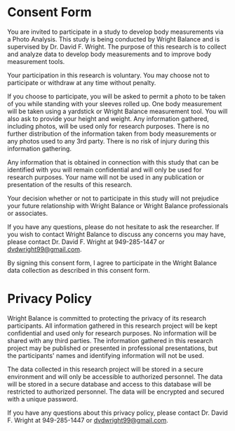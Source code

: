 # Consent Form

You are invited to participate in a study to develop body measurements via a Photo Analysis. This study is being conducted by Wright Balance and is supervised by Dr. David F. Wright. The purpose of this research is to collect and analyze data to develop body measurements and to improve body measurement tools.

Your participation in this research is voluntary. You may choose not to participate or withdraw at any time without penalty.

If you choose to participate, you will be asked to permit a photo to be taken of you while standing with your sleeves rolled up. One body measurement will be taken using a yardstick or Wright Balance measurement tool. You will also ask to provide your height and weight. Any information gathered, including photos, will be used only for research purposes. There is no further distribution of the information taken from body measurements or any photos used to any 3rd party. There is no risk of injury during this information gathering.

Any information that is obtained in connection with this study that can be identified with you will remain confidential and will only be used for research purposes. Your name will not be used in any publication or presentation of the results of this research.

Your decision whether or not to participate in this study will not prejudice your future relationship with Wright Balance or Wright Balance professionals or associates.

If you have any questions, please do not hesitate to ask the researcher. If you wish to contact Wright Balance to discuss any concerns you may have, please contact Dr. David F. Wright at 949-285-1447 or dvdwright99@gmail.com.

By signing this consent form, I agree to participate in the Wright Balance data collection as described in this consent form.

# Privacy Policy

Wright Balance is committed to protecting the privacy of its research participants. All information gathered in this research project will be kept confidential and used only for research purposes. No information will be shared with any third parties. The information gathered in this research project may be published or presented in professional presentations, but the participants' names and identifying information will not be used. 

The data collected in this research project will be stored in a secure environment and will only be accessible to authorized personnel. The data will be stored in a secure database and access to this database will be restricted to authorized personnel. The data will be encrypted and secured with a unique password.

If you have any questions about this privacy policy, please contact Dr. David F. Wright at 949-285-1447 or dvdwright99@gmail.com.
